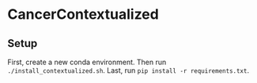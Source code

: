 # CancerContextualized
## Setup
First, create a new conda environment. Then run `./install_contextualized.sh`. Last, run `pip install -r requirements.txt`.
